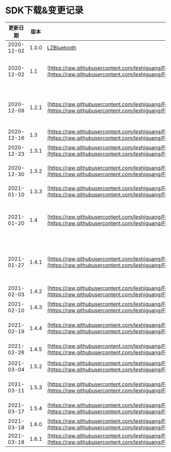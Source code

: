 <a name="article-title"></a>
# SDK下载&变更记录
| 更新日期 | 版本 | 下载地址 | 更新日志 |
| --- | --- | --- | --- |
| 2020-12-02 | 1.0.0 | [LZBluetooth](https://raw.githubusercontent.com/leshiguang/Framework/main/LZBluetooth/1.0.0/LZBluetooth.framework.zip) | 初始版本 |
| 2020-12-02 | 1.1 | [https://raw.githubusercontent.com/leshiguang/Framework/main/LZBluetooth/1.1/LZBluetooth.framework.zip](https://raw.githubusercontent.com/leshiguang/Framework/main/LZBluetooth/1.1/LZBluetooth.framework.zip) | 1、增加 device的属性 sn<br />2、解决闹钟设置失效的问题<br />3、增加sleep calories heartrate的数据的属性 srcData |
| 2020-12-09 | 1.2.1 | [https://raw.githubusercontent.com/leshiguang/Framework/main/LZBluetooth/1.2.1/LZBluetooth.framework.zip](https://raw.githubusercontent.com/leshiguang/Framework/main/LZBluetooth/1.2.1/LZBluetooth.framework.zip) | 1、优化已经处于配对过程中的设备的绑定流程<br />2、优化消息提醒，增加自定义<br />3、优化闹钟，目前只能支持一个闹钟一个闹钟的设置 |
| 2020-12-16 | 1.3 | [https://raw.githubusercontent.com/leshiguang/Framework/main/LZBluetooth/1.3/LZBluetooth.framework.zip](https://raw.githubusercontent.com/leshiguang/Framework/main/LZBluetooth/1.3/LZBluetooth.framework.zip) | 1、测量数据模型与安卓对其 |
| 2020-12-23 | 1.3.1 | [https://raw.githubusercontent.com/leshiguang/Framework/main/LZBluetooth/1.3.1/LZBluetooth.framework.zip](https://raw.githubusercontent.com/leshiguang/Framework/main/LZBluetooth/1.3.1/LZBluetooth.framework.zip) | 1、添加请求天气的接口<br />2、优化设置type的命名 |
| 2020-12-30 | 1.3.2 | [https://raw.githubusercontent.com/leshiguang/Framework/main/LZBluetooth/1.3.2/LZBluetooth.framework.zip](https://raw.githubusercontent.com/leshiguang/Framework/main/LZBluetooth/1.3.2/LZBluetooth.framework.zip) | 1、解决天气时间戳的问题<br />2、去除一个方法 confirmSuccess:macString:deviceType |
| 2021-01-10 | 1.3.3 | [https://raw.githubusercontent.com/leshiguang/Framework/main/LZBluetooth/1.3.3/LZBluetooth.framework.zip](https://raw.githubusercontent.com/leshiguang/Framework/main/LZBluetooth/1.4/LZBluetooth.framework.zip) | 1、替换旧的天气接口，换成新的天气接口<br /> |
| 2021-01-20 | 1.4 | [https://raw.githubusercontent.com/leshiguang/Framework/main/LZBluetooth/1.4/LZBluetooth.framework.zip](https://raw.githubusercontent.com/leshiguang/Framework/main/LZBluetooth/1.4/LZBluetooth.framework.zip) | 1、解决睡眠解析问题<br />2、修改LZA5SettingEventRemindData数据结构<br />3、修改 LZSendDataCompletion的数据结构 |
| 2021-01-27 | 1.4.1 | [https://raw.githubusercontent.com/leshiguang/Framework/main/LZBluetooth/1.4.1/LZBluetooth.framework.zip](https://raw.githubusercontent.com/leshiguang/Framework/main/LZBluetooth/1.4.1/LZBluetooth.framework.zip) | 1、增加一个绑定状态 <br />/// 输入随机码错误 (报这个错误是可以继续输入正确的随机码)<br />    LZBindStateInputRandomNumberError = 7<br /> |
| 2021-02-03 | 1.4.2 | [https://raw.githubusercontent.com/leshiguang/Framework/main/LZBluetooth/1.4.2/LZBluetooth.framework.zip](https://raw.githubusercontent.com/leshiguang/Framework/main/LZBluetooth/1.4.2/LZBluetooth.framework.zip) | 1、解决设置消息提醒无效的问题 |
| 2021-02-10 | 1.4.3 | [https://raw.githubusercontent.com/leshiguang/Framework/main/LZBluetooth/1.4.3/LZBluetooth.framework.zip](https://raw.githubusercontent.com/leshiguang/Framework/main/LZBluetooth/1.4.3/LZBluetooth.framework.zip) | 1、解决勿扰模式下的是否允许抬手亮屏开关失效的问题 |
| 2021-02-19 | 1.4.4 | [https://raw.githubusercontent.com/leshiguang/Framework/main/LZBluetooth/1.4.4/LZBluetooth.framework.zip](https://raw.githubusercontent.com/leshiguang/Framework/main/LZBluetooth/1.4.4/LZBluetooth.framework.zip) | 1、解决 椭圆机，篮球，足球，羽毛球，排球，乒乓球，瑜伽，健身舞，太极的运动数据解析问题 |
| 2021-02-26 | 1.4.5 | [https://raw.githubusercontent.com/leshiguang/Framework/main/LZBluetooth/1.4.5/LZBluetooth.framework.zip](https://raw.githubusercontent.com/leshiguang/Framework/main/LZBluetooth/1.4.5/LZBluetooth.framework.zip) | 1、解决蓝牙开关断开的时候没有扫描服务特征导致的无响应问题 |
| 2021-03-04 | 1.5.2 | [https://raw.githubusercontent.com/leshiguang/Framework/main/LZBluetooth/1.5.2/LZBluetooth.framework.zip](https://raw.githubusercontent.com/leshiguang/Framework/main/LZBluetooth/1.5.2/LZBluetooth.framework.zip) | 1、增加支持体重与血压，<br />2、增加一个删除鉴权缓存的接口 |
| 2021-03-11 | 1.5.3 | [https://raw.githubusercontent.com/leshiguang/Framework/main/LZBluetooth/1.5.3/LZBluetooth.framework.zip](https://raw.githubusercontent.com/leshiguang/Framework/main/LZBluetooth/1.5.3/LZBluetooth.framework.zip) | 1、解决 椭圆机，篮球，足球，羽毛球，排球，乒乓球，瑜伽，健身舞，太极的运动数据解析问题 |
| 2021-03-17 | 1.5.4 | [https://raw.githubusercontent.com/leshiguang/Framework/main/LZBluetooth/1.5.4/LZBluetooth.framework.zip](https://raw.githubusercontent.com/leshiguang/Framework/main/LZBluetooth/1.5.4/LZBluetooth.framework.zip) | 1、解决蓝牙开关断开的时候没有扫描服务特征导致的无响应问题 |
| 2021-03-18 | 1.6.0 | [https://raw.githubusercontent.com/leshiguang/Framework/main/LZBluetooth/1.6.0/LZBluetooth.framework.zip](https://raw.githubusercontent.com/leshiguang/Framework/main/LZBluetooth/1.6.0/LZBluetooth.framework.zip) | 1、增加实时心率api |
| 2021-03-18 | 1.6.1 | [https://raw.githubusercontent.com/leshiguang/Framework/main/LZBluetooth/1.6.1/LZBluetooth.framework.zip](https://raw.githubusercontent.com/leshiguang/Framework/main/LZBluetooth/1.6.1/LZBluetooth.framework.zip) | 1、去掉实时心率api 将其转移至设置项 |




